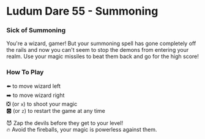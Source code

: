 # Ludum Dare 55 - Summoning

### Sick of Summoning

You're a wizard, gamer! But your summoning spell has gone completely off the rails and now you can't seem to stop the demons from entering your realm. Use your magic missiles to beat them back and go for the high score!

### How To Play

⬅️ to move wizard left<br>
➡️ to move wizard right<br>
❎ (or `x`) to shoot your magic<br>
🅾️ (or `z`) to restart the game at any time

😈 Zap the devils before they get to your level!<br>
🔥 Avoid the fireballs, your magic is powerless against them.
